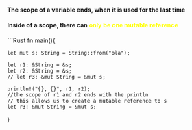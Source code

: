 #### The scope of a variable ends, when it is used for the last time
#### Inside of a scope, there can <span style="color:#ffff00">only be one mutable reference
</span>
```Rust 
fn main(){

	let mut s: String = String::from("ola");

	let r1: &String = &s;
	let r2: &String = &s;
	// let r3: &mut String = &mut s;
	
	println!("{}, {}", r1, r2);
	//the scope of r1 and r2 ends with the println
	// this allows us to create a mutable reference to s
	let r3: &mut String = &mut s;
}
```